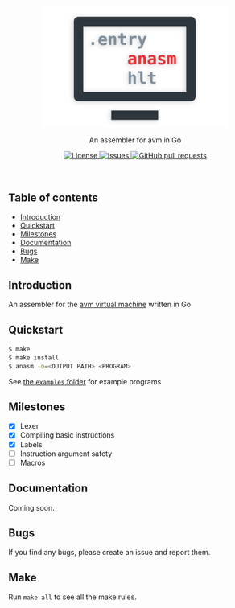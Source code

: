 <p align="center">
	<img width="370px" src="res/logo.png"/>
	<p align="center">An assembler for avm in Go</p>
</p>
<p align="center">
	<a href="./LICENSE">
		<img alt="License" src="https://img.shields.io/badge/license-GPL-blue?color=7aca00"/>
	</a>
	<a href="https://github.com/LordOfTrident/anasm/issues">
		<img alt="Issues" src="https://img.shields.io/github/issues/LordOfTrident/anasm?color=0088ff"/>
	</a>
	<a href="https://github.com/LordOfTrident/anasm/pulls">
		<img alt="GitHub pull requests" src="https://img.shields.io/github/issues-pr/LordOfTrident/anasm?color=0088ff"/>
	</a>
	<br><br><br>
</p>

## Table of contents
* [Introduction](#introduction)
* [Quickstart](#quickstart)
* [Milestones](#milestones)
* [Documentation](#documentation)
* [Bugs](#bugs)
* [Make](#make)

## Introduction
An assembler for the [avm virtual machine](https://github.com/LordOfTrident/avm) written in Go

## Quickstart
```sh
$ make
$ make install
$ anasm -o=<OUTPUT PATH> <PROGRAM>
```

See [the `examples` folder](./examples) for example programs

## Milestones
- [X] Lexer
- [X] Compiling basic instructions
- [X] Labels
- [ ] Instruction argument safety
- [ ] Macros

## Documentation
Coming soon.

## Bugs
If you find any bugs, please create an issue and report them.

## Make
Run `make all` to see all the make rules.
